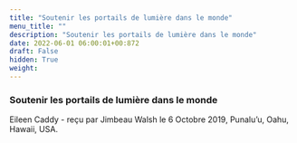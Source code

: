 ```yaml
---
title: "Soutenir les portails de lumière dans le monde"
menu_title: ""
description: "Soutenir les portails de lumière dans le monde"
date: 2022-06-01 06:00:01+00:872
draft: False
hidden: True
weight:
---
```

### Soutenir les portails de lumière dans le monde

Eileen Caddy - reçu par Jimbeau Walsh le 6 Octobre 2019, Punalu’u, Oahu, Hawaii, USA.



